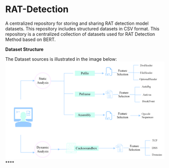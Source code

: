 # RAT-Detection
A centralized repository for storing and sharing RAT detection model datasets. This repository includes structured datasets in CSV format.
This repository is a centralized collection of datasets used for RAT Detection Method based on BERT.

**Dataset Structure**

The Dataset sources is illustrated in the image below:
![Dataset Preview](images/CollectingTherawdata.png)****
